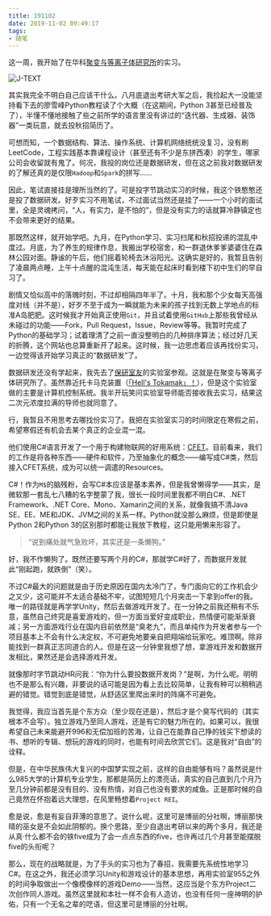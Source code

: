 ```yaml
---
title: 191102
date: 2019-11-02 09:49:17
tags:
- 随笔
---
```


这一周，我开始了在华科[聚变与等离子体研究所](http://ifpr.hust.edu.cn/)的实习。

![J-TEXT](https://images.hakurei.red/IGZg3wHjUOtp9TE.jpg)

其实我完全不明白自己应该干什么。八月底退出考研大军之后，我捡起大一没能坚持看下去的廖雪峰Python教程读了个大概（在这期间，Python 3甚至已经普及了），半懂不懂地接触了些之前所学的语言里没有讲过的“迭代器、生成器、装饰器”一类玩意，就去投秋招简历了。

可想而知，一个数据结构、算法、操作系统、计算机网络统统没复习，没有刷LeetCode，工程实践基本靠课程设计（甚至还有不少是东拼西凑）的学生，哪家公司会收留就有鬼了。何况，我投的岗位还是数据研发，但在这之前我对数据研发的了解还真的是仅限`Hadoop`和`Spark`的拼写……

因此，笔试直接挂是理所当然的了。可是投字节跳动实习的时候，我这个铁憨憨还是投了数据研发。好歹实习不用笔试，不过面试当然还是挂了——一个小时的面试里，全是灵魂拷问，“人，有实力，是不怕的”，但是没有实力的话就算冷静镇定也不会带来更好的结果。

<!-- more -->

那既然这样，就开始学吧。九月，在Python学习、实习扫尾和秋招投递的混乱中度过。月底，为了养生的规律作息，我搬出学校宿舍，和一群退休爹爹婆婆住在森林公园对面。静谧的午后，他们摇着轮椅去沐浴阳光。这确实是好的，我暂且告别了凌晨两点睡，上午十点醒的混沌生活，每天能在起床时看到楼下初中生们的早自习了。

剧情又恰似高中的落魄时刻，不过却相隔四年半了。十月，我和那个少女每天高强度对线（并不是），好歹不至于成为一瞬就能为未来的孩子找到无数上学地点的标准A岛肥肥。这时候我才开始真正使用`Git`，并且试着使用`GitHub`上那些我曾经从未碰过的功能——Fork，Pull Request，Issue，Review等等。我暂时完成了Python的基础学习；试着理清了之前一直没整明白的几种排序算法；经过好几天的折腾，这个网站也总算重新开了起来。这时候，我一边思虑着应该再找份实习，一边觉得该开始学习真正的“数据研发”了。

数据研发还没有学起来，我先去了[保研室友](https://github.com/RichardoML)的实验室参观。这就是在聚变与等离子体研究所了。虽然靠近托卡马克装置（[「Hell's Tokamak」！](https://thwiki.cc/地狱极乐熔毁)），但是这个实验室做的主要是计算机控制系统。我半开玩笑问实验室导师能否接收我去实习，结果这二次元浓度拉满的导师也就同意了。

行，我暂且不用思考去哪找份实习了。我把在实验室实习的时间限定在寒假之前，希望寒假还有机会去某个真正的企业混一混。

他们使用C#语言开发了一个用于构建物联网的好用系统：[CFET](https://github.com/jtext-103/CFET2Core)。目前看来，我们的工作是将各种东西——硬件和软件，乃至抽象化的概念——编写成C#类，然后接入CFET系统，成为可以统一调遣的Resources。

C#！作为`M$`的脑残粉，会写C#本应该是基本素养，但是我曾懒得学——其实，是微软那一套乱七八糟的名字整蒙了我，很长一段时间里我都不明白C#、.NET Framework、.NET Core、Mono、Xamarin之间的关系，就像我搞不清Java SE、EE、ME和JDK、JVM之间的关系一样。Python就没那么麻烦，但是即使是Python 2和Python 3的区别那时都能让我放下教程，这只能用懒来形容了。

> “说到痛处就气急败坏，其实还是一条懒狗。”

好，我不作懒狗了。既然还要写两个月的C#，那就学C#好了，而数据开发就此“刚起跑，就跌倒”（笑）。

不过C#最大的问题就是由于历史原因在国内太冷门了，专门面向它的工作机会少之又少，这可能并不太适合基础不牢，试图短短几个月突击一下拿到offer的我。唯一的路径就是再学学Unity，然后去做游戏开发了。在一分钟之前我还稍有不乐意，虽然自己终究是喜爱游戏的，但一方面当爱好变成职业，热情便可能渐渐衰减；另一方面游戏行业在国内目前依然是“臭老九”，而且单纯作为开发者参与一个项目基本上不会有什么决定权，不可避免地要亲自把翔端给玩家吃。难顶啊。除非能找到一群真正志同道合的人。但是在这一分钟里我想了想，拿游戏开发和数据开发相比，果然还是会选择游戏开发。

就像那时字节跳动HR问我：“你为什么要投数据开发岗？”是啊，为什么呢。明明也不是那么有兴趣，非要说的话可能是因为看上去比较简单，让我有种可以稍稍逃避的错觉。错觉到底是错觉，从舒适区里爬出来时的阵痛不可避免。

我觉得，我应当首先是个东方众（至少现在还是），然后才是个臭写代码的（其实根本不会写）。独立游戏乃至同人游戏，还是有它的魅力所在的。如果可以，我很希望自己未来能避开996和无偿加班的苦海，让自己在能靠自己挣的钱买下想读的书、想听的专辑、想玩的游戏的同时，也能有时间去欣赏它们。这是我对“自由”的诠释。

但是，在中华民族伟大复兴的中国梦实现之前，这样的自由能够有吗？虽然说是什么985大学的计算机专业学生，那都是简历上的漂亮话，真实的自己直到几个月乃至几分钟前都是没有目的、没有热情，对自己也没有要求的咸鱼。正是那时候的自己竟然在怀抱着远大理想，在风里畅想着`Project REI`。

愈是说，愈是有妄自菲薄的意思了。说什么呢，这里可是博丽的分社啊，博丽那快晴的巫女是不会如此阴郁的。换个思路，至少自退出考研以来的两个多月，我还是从真·什么都不会的铁five成为了会一点点东西的five，也许再过几个月甚至能摆脱five的头衔呢？

那么，现在的战略就是，为了手头的实习也为了春招，我需要先系统性地学习C#。在这之外，我还必须学习Unity和游戏设计的基本思想，再用实验室955之外的时间争取做出一个像模像样的游戏Demo——当然，这应当是个东方Project二次创作同人游戏。虽然这里就和本社一样不会有人造访，也没有任何一座神明的护佑，只有一个无名之辈的呓语，但这里可是博丽的分社啊。
